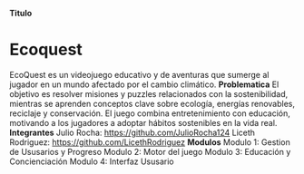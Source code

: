 **Titulo**
# Ecoquest
EcoQuest es un videojuego educativo y de aventuras que sumerge al jugador en un mundo afectado por el cambio climático.
**Problematica**
El objetivo es resolver misiones y puzzles relacionados con la sostenibilidad, mientras se aprenden conceptos clave sobre ecología, energías renovables, reciclaje y conservación. El juego combina entretenimiento con educación, motivando a los jugadores a adoptar hábitos sostenibles en la vida real.
**Integrantes**
Julio Rocha: https://github.com/JulioRocha124
Liceth Rodriguez: https://github.com/LicethRodriguez
**Modulos**
Modulo 1: Gestion de Ususarios y Progreso
Modulo 2: Motor del juego
Modulo 3: Educación y Concienciación
Modulo 4: Interfaz Ususario

